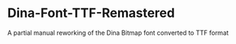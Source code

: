 # Dina-Font-TTF-Remastered
A partial manual reworking of the Dina Bitmap font converted to TTF format
